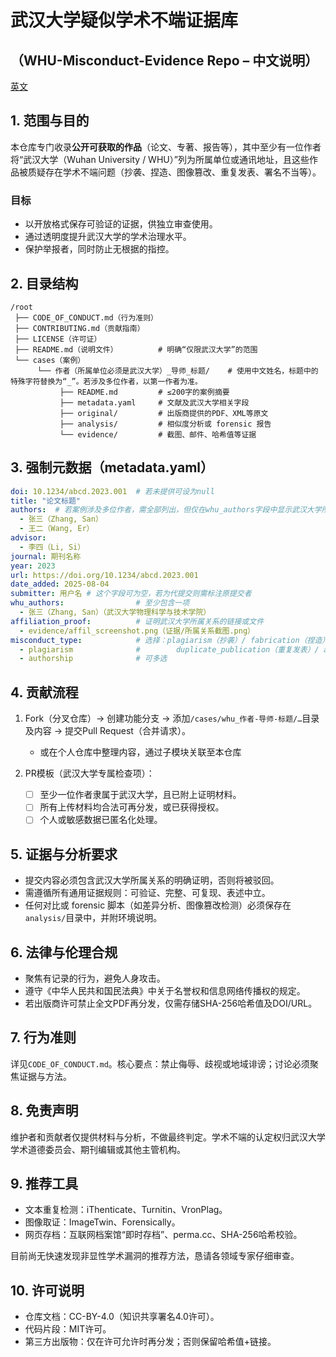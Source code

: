 # 武汉大学疑似学术不端证据库  

## （WHU-Misconduct-Evidence Repo – 中文说明）  

[英文](README.md)

## 1. 范围与目的  

本仓库专门收录**公开可获取的作品**（论文、专著、报告等），其中至少有一位作者将“武汉大学（Wuhan University / WHU）”列为所属单位或通讯地址，且这些作品被质疑存在学术不端问题（抄袭、捏造、图像篡改、重复发表、署名不当等）。  

### 目标

- 以开放格式保存可验证的证据，供独立审查使用。  
- 通过透明度提升武汉大学的学术治理水平。  
- 保护举报者，同时防止无根据的指控。  

## 2. 目录结构  

```tree
/root
 ├── CODE_OF_CONDUCT.md（行为准则）
 ├── CONTRIBUTING.md（贡献指南）
 ├── LICENSE（许可证）
 ├── README.md（说明文件）         # 明确“仅限武汉大学”的范围
 └── cases（案例）
      └── 作者（所属单位必须是武汉大学）_导师_标题/    # 使用中文姓名，标题中的特殊字符替换为“_”。若涉及多位作者，以第一作者为准。
           ├── README.md         # ≤200字的案例摘要
           ├── metadata.yaml     # 文献及武汉大学相关字段
           ├── original/         # 出版商提供的PDF、XML等原文
           ├── analysis/         # 相似度分析或 forensic 报告
           └── evidence/         # 截图、邮件、哈希值等证据
```  

## 3. 强制元数据（metadata.yaml）  

```yaml
doi: 10.1234/abcd.2023.001  # 若未提供可设为null
title: "论文标题"
authors:  # 若案例涉及多位作者，需全部列出，但仅在whu_authors字段中显示武汉大学所属作者
  - 张三（Zhang, San）
  - 王二（Wang, Er）
advisor:
  - 李四（Li, Si）
journal: 期刊名称
year: 2023
url: https://doi.org/10.1234/abcd.2023.001
date_added: 2025-08-04
submitter: 用户名 # 这个字段可为空，若为代提交则需标注原提交者
whu_authors:                # 至少包含一项
  - 张三（Zhang, San）（武汉大学物理科学与技术学院）
affiliation_proof:          # 证明武汉大学所属关系的链接或文件
  - evidence/affil_screenshot.png（证据/所属关系截图.png）
misconduct_type:            # 选择：plagiarism（抄袭）/ fabrication（捏造）/ image_manipulation（图像篡改）/
  - plagiarism              #        duplicate_publication（重复发表）/ authorship（署名问题）/ other（其他）
  - authorship              # 可多选
```  

## 4. 贡献流程  

1. Fork（分叉仓库）→ 创建功能分支 → 添加`/cases/whu_作者-导师-标题/…`目录及内容 → 提交Pull Request（合并请求）。  

   - 或在个人仓库中整理内容，通过子模块关联至本仓库  

2. PR模板（武汉大学专属检查项）：  
   - ☐ 至少一位作者隶属于武汉大学，且已附上证明材料。  
   - ☐ 所有上传材料均合法可再分发，或已获得授权。  
   - ☐ 个人或敏感数据已匿名化处理。  

## 5. 证据与分析要求  

- 提交内容必须包含武汉大学所属关系的明确证明，否则将被驳回。  
- 需遵循所有通用证据规则：可验证、完整、可复现、表述中立。  
- 任何对比或 forensic 脚本（如差异分析、图像篡改检测）必须保存在`analysis/`目录中，并附环境说明。  

## 6. 法律与伦理合规  

- 聚焦有记录的行为，避免人身攻击。  
- 遵守《中华人民共和国民法典》中关于名誉权和信息网络传播权的规定。  
- 若出版商许可禁止全文PDF再分发，仅需存储SHA-256哈希值及DOI/URL。  

## 7. 行为准则  

详见`CODE_OF_CONDUCT.md`。核心要点：禁止侮辱、歧视或地域诽谤；讨论必须聚焦证据与方法。  

## 8. 免责声明  

维护者和贡献者仅提供材料与分析，不做最终判定。学术不端的认定权归武汉大学学术道德委员会、期刊编辑或其他主管机构。  

## 9. 推荐工具  

- 文本重复检测：iThenticate、Turnitin、VronPlag。  
- 图像取证：ImageTwin、Forensically。  
- 网页存档：互联网档案馆“即时存档”、perma.cc、SHA-256哈希校验。  

目前尚无快速发现非显性学术漏洞的推荐方法，恳请各领域专家仔细审查。  

## 10. 许可说明  

- 仓库文档：CC-BY-4.0（知识共享署名4.0许可）。  
- 代码片段：MIT许可。  
- 第三方出版物：仅在许可允许时再分发；否则保留哈希值+链接。

